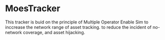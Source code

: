 # MoesTracker
This tracker is buid on the principle of Multiple Operator Enable Sim to inccrease the network range of asset tracking. to reduce the incident of no-network coverage, and asset hijacking.
